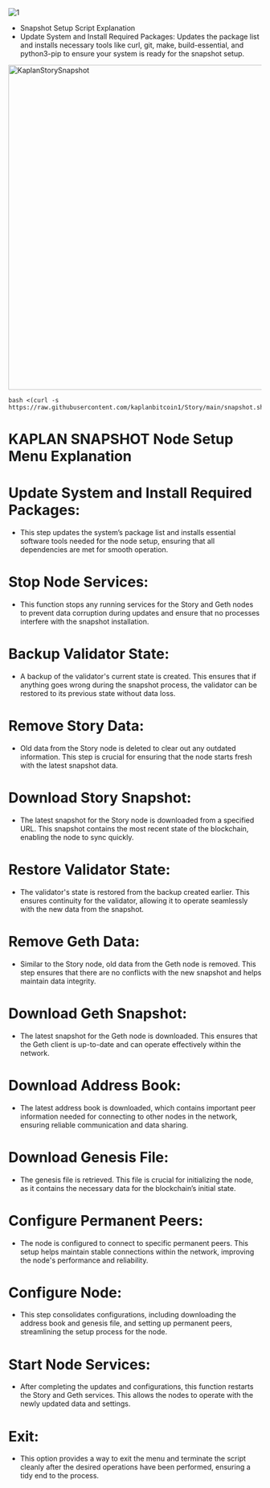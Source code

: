![1](https://github.com/user-attachments/assets/3c1305cb-d980-49e6-afaf-6d0e594abe78)

* Snapshot Setup Script Explanation
* Update System and Install Required Packages: Updates the package list and installs necessary tools like curl, git, make, build-essential, and python3-pip to ensure your system is ready for the snapshot setup.

<img width="646" alt="KaplanStorySnapshot" src="https://github.com/user-attachments/assets/dd223d4b-305f-4a34-8c75-ef64e3497b98">

```
bash <(curl -s https://raw.githubusercontent.com/kaplanbitcoin1/Story/main/snapshot.sh)
```


# KAPLAN SNAPSHOT Node Setup Menu Explanation

# Update System and Install Required Packages:

* This step updates the system’s package list and installs essential software tools needed for the node setup, ensuring that all dependencies are met for smooth operation.


# Stop Node Services:

* This function stops any running services for the Story and Geth nodes to prevent data corruption during updates and ensure that no processes interfere with the snapshot installation.

# Backup Validator State:

* A backup of the validator's current state is created. This ensures that if anything goes wrong during the snapshot process, the validator can be restored to its previous state without data loss.

# Remove Story Data:

* Old data from the Story node is deleted to clear out any outdated information. This step is crucial for ensuring that the node starts fresh with the latest snapshot data.

# Download Story Snapshot:

* The latest snapshot for the Story node is downloaded from a specified URL. This snapshot contains the most recent state of the blockchain, enabling the node to sync quickly.

# Restore Validator State:

* The validator's state is restored from the backup created earlier. This ensures continuity for the validator, allowing it to operate seamlessly with the new data from the snapshot.

# Remove Geth Data:

* Similar to the Story node, old data from the Geth node is removed. This step ensures that there are no conflicts with the new snapshot and helps maintain data integrity.

# Download Geth Snapshot:

* The latest snapshot for the Geth node is downloaded. This ensures that the Geth client is up-to-date and can operate effectively within the network.

# Download Address Book:

* The latest address book is downloaded, which contains important peer information needed for connecting to other nodes in the network, ensuring reliable communication and data sharing.

# Download Genesis File:

* The genesis file is retrieved. This file is crucial for initializing the node, as it contains the necessary data for the blockchain’s initial state.

# Configure Permanent Peers:

* The node is configured to connect to specific permanent peers. This setup helps maintain stable connections within the network, improving the node's performance and reliability.

# Configure Node:

* This step consolidates configurations, including downloading the address book and genesis file, and setting up permanent peers, streamlining the setup process for the node.

# Start Node Services:

* After completing the updates and configurations, this function restarts the Story and Geth services. This allows the nodes to operate with the newly updated data and settings.

# Exit:

* This option provides a way to exit the menu and terminate the script cleanly after the desired operations have been performed, ensuring a tidy end to the process.
